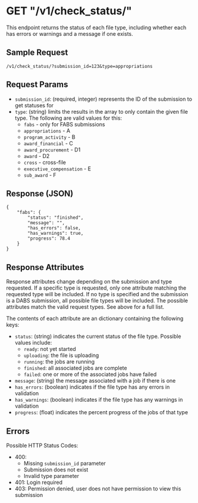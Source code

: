 # GET "/v1/check\_status/"
This endpoint returns the status of each file type, including whether each has errors or warnings and a message if one exists.

## Sample Request
`/v1/check_status/?submission_id=123&type=appropriations`

## Request Params
- `submission_id`: (required, integer) represents the ID of the submission to get statuses for
- `type`: (string) limits the results in the array to only contain the given file type. The following are valid values for this:
    - `fabs` - only for FABS submissions
    - `appropriations` - A
    - `program_activity` - B
    - `award_financial` - C
    - `award_procurement` - D1
    - `award` - D2
    - `cross` - cross-file
    - `executive_compensation` - E
    - `sub_award` - F

## Response (JSON)
```
{
    "fabs": {
        "status": "finished",
        "message": "",
        "has_errors": false,
        "has_warnings": true,
        "progress": 78.4
    }
}
```

## Response Attributes
Response attributes change depending on the submission and type requested. If a specific type is requested, only one attribute matching the requested type will be included. If no type is specified and the submission is a DABS submission, all possible file types will be included. The possible attributes match the valid request types. See above for a full list.

The contents of each attribute are an dictionary containing the following keys:

- `status`: (string) indicates the current status of the file type. Possible values include:
    - `ready`: not yet started
    - `uploading`: the file is uploading
    - `running`: the jobs are running
    - `finished`: all associated jobs are complete
    - `failed`: one or more of the associated jobs have failed
- `message`: (string) the message associated with a job if there is one
- `has_errors`: (boolean) indicates if the file type has any errors in validation
- `has_warnings`: (boolean) indicates if the file type has any warnings in validation
- `progress`: (float) indicates the percent progress of the jobs of that type

## Errors
Possible HTTP Status Codes:

- 400:
    - Missing `submission_id` parameter
    - Submission does not exist
    - Invalid type parameter
- 401: Login required
- 403: Permission denied, user does not have permission to view this submission